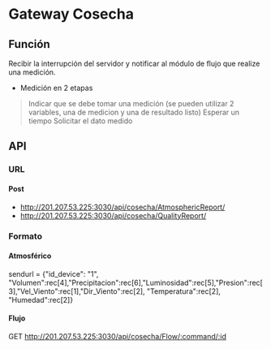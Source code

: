 # Gateway Cosecha

## Función
Recibir la interrupción del servidor y notificar al módulo de flujo que realize una medición.
- Medición en 2 etapas
> Indicar que se debe tomar una medición (se pueden utilizar 2 variables, una de medicion y una de resultado listo)
> Esperar un tiempo
> Solicitar el dato medido


## API

### URL
#### Post
- http://201.207.53.225:3030/api/cosecha/AtmosphericReport/
- http://201.207.53.225:3030/api/cosecha/QualityReport/

### Formato
#### Atmosférico
sendurl = {"id_device": "1", "Volumen":rec[4],"Precipitacion":rec[6],"Luminosidad":rec[5],"Presion":rec[3],"Vel_Viento":rec[1],"Dir_Viento":rec[2], "Temperatura":rec[2], "Humedad":rec[2]}
#### Flujo
GET
http://201.207.53.225:3030/api/cosecha/Flow/:command/:id
